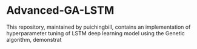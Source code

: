 # Advanced-GA-LSTM
This repository, maintained by puichingbill, contains an implementation of hyperparameter tuning of LSTM deep learning model using the Genetic algorithm, demonstrat